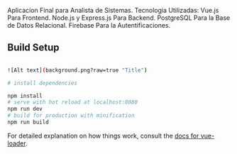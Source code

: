 Aplicacion Final para Analista de Sistemas.
Tecnologia Utilizadas:
Vue.js Para Frontend.
Node.js y Express.js Para Backend.
PostgreSQL Para la Base de Datos Relacional.
Firebase Para la Autentificaciones.

## Build Setup

``` bash

![Alt text](background.png?raw=true "Title")

# install dependencies

npm install
# serve with hot reload at localhost:8080
npm run dev
# build for production with minification
npm run build
```

For detailed explanation on how things work, consult the [docs for vue-loader](http://vuejs.github.io/vue-loader).
